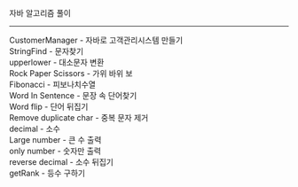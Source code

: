 자바 알고리즘 풀이

------------------


CustomerManager - 자바로 고객관리시스템 만들기 <br>
StringFind - 문자찾기<br>
upperlower - 대소문자 변환<br>
Rock Paper Scissors - 가위 바위 보<br>
Fibonacci - 피보나치수열 <br>
Word In Sentence - 문장 속 단어찾기<br>
Word flip - 단어 뒤집기<br>
Remove duplicate char - 중복 문자 제거<br>
decimal - 소수<br>
Large number - 큰 수 출력<br>
only number - 숫자만 출력<br>
reverse decimal - 소수 뒤집기<br>
getRank - 등수 구하기<br>
